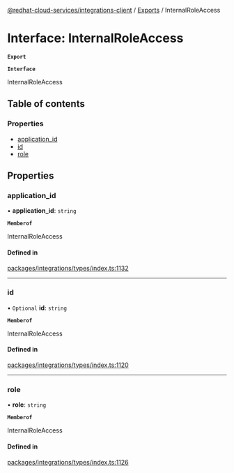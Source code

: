 [@redhat-cloud-services/integrations-client](../README.md) / [Exports](../modules.md) / InternalRoleAccess

# Interface: InternalRoleAccess

**`Export`**

**`Interface`**

InternalRoleAccess

## Table of contents

### Properties

- [application\_id](InternalRoleAccess.md#application_id)
- [id](InternalRoleAccess.md#id)
- [role](InternalRoleAccess.md#role)

## Properties

### application\_id

• **application\_id**: `string`

**`Memberof`**

InternalRoleAccess

#### Defined in

[packages/integrations/types/index.ts:1132](https://github.com/RedHatInsights/javascript-clients/blob/master/packages/integrations/types/index.ts#L1132)

___

### id

• `Optional` **id**: `string`

**`Memberof`**

InternalRoleAccess

#### Defined in

[packages/integrations/types/index.ts:1120](https://github.com/RedHatInsights/javascript-clients/blob/master/packages/integrations/types/index.ts#L1120)

___

### role

• **role**: `string`

**`Memberof`**

InternalRoleAccess

#### Defined in

[packages/integrations/types/index.ts:1126](https://github.com/RedHatInsights/javascript-clients/blob/master/packages/integrations/types/index.ts#L1126)
